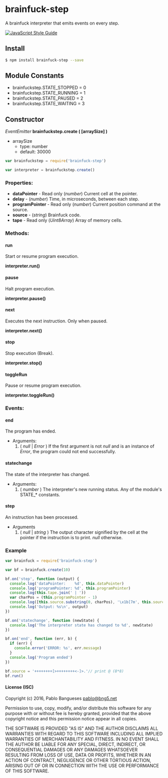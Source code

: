 # brainfuck-step

A brainfuck interpreter that emits events on every step.

[![JavaScript Style Guide](https://img.shields.io/badge/code_style-standard-brightgreen.svg)](https://standardjs.com)

## Install

``` bash
$ npm install brainfuck-step --save
```

## Module Constants

- brainfuckstep.STATE_STOPPED = 0
- brainfuckstep.STATE_RUNNING = 1
- brainfuckstep.STATE_PAUSED  = 2
- brainfuckstep.STATE_WAITING = 3

## Constructor

_EventEmitter_ __brainfuckstep.create ( [arraySize] )__

 - arraySize
   - type: number
   - default: 30000

```js
var brainfuckstep = require('brainfuck-step')

var interpreter = brainfuckstep.create()
```

### Properties:

- __dataPointer__        - Read only (_number_) Current cell at the pointer.
- __delay__              - (_number_) Time, in microseconds, between each step.
- __programPointer__ - Read only (_number_) Current position command at the source.
- __source__             - (_string_) Brainfuck code.
- __tape__               - Read only (_Uint8Array_) Array of memory cells.

### Methods:

#### run

Start or resume program execution.

__interpreter.run()__

#### pause

Halt program execution.

__interpreter.pause()__

#### next

Executes the next instruction. Only when paused.

__interpreter.next()__

#### stop

Stop execution (Break).

__interpreter.stop()__

#### toggleRun

Pause or resume program execution.

__interpreter.toggleRun()__

### Events:

#### end

The program has ended.

 - Arguments:
   1. ( *null* | *Error* ) If the first argument is not *null* and is an instance of *Error*, the program could not end successfully.
 
#### statechange

The state of the interpreter has changed.

 - Arguments:
   1. ( *number* ) The interpreter's new running status. Any of the module's STATE_* constants.

#### step

An instruction has been processed.

 - Arguments
   1. ( *null* | *string* ) The output character signified by the cell at the pointer if the instruction is to print. *null* otherwise.

### Example

``` js
var brainfuck = require('brainfuck-step')

var bf = brainfuck.create(10)

bf.on('step', function (output) {
  console.log('dataPointer:    %d', this.dataPointer)
  console.log('programPointer: %d', this.programPointer)
  console.log(this.tape.join(' | '))
  var charPos = (this.programPointer - 1)
  console.log([this.source.substring(0, charPos), '\x1b[7m', this.source.substr(charPos, 1), '\x1b[0m', this.source.substring(charPos + 1)].join(''))
  console.log('Output: %s\n', output)
})

bf.on('statechange', function (newState) {
  console.log('The interpreter state has changed to %d', newState)
})

bf.on('end', function (err, b) {
  if (err) {
    console.error('ERROR: %s', err.message)
  }
  console.log('Program ended')
})

bf.source = '++++++++[>++++++++<-]>.'// print @ (8*8)
bf.run()
```

#### License (ISC)

Copyright (c) 2016, Pablo Bangueses <pablo@bng5.net>

Permission to use, copy, modify, and/or distribute this software for any
purpose with or without fee is hereby granted, provided that the above
copyright notice and this permission notice appear in all copies.

THE SOFTWARE IS PROVIDED "AS IS" AND THE AUTHOR DISCLAIMS ALL WARRANTIES
WITH REGARD TO THIS SOFTWARE INCLUDING ALL IMPLIED WARRANTIES OF
MERCHANTABILITY AND FITNESS. IN NO EVENT SHALL THE AUTHOR BE LIABLE FOR
ANY SPECIAL, DIRECT, INDIRECT, OR CONSEQUENTIAL DAMAGES OR ANY DAMAGES
WHATSOEVER RESULTING FROM LOSS OF USE, DATA OR PROFITS, WHETHER IN AN
ACTION OF CONTRACT, NEGLIGENCE OR OTHER TORTIOUS ACTION, ARISING OUT OF
OR IN CONNECTION WITH THE USE OR PERFORMANCE OF THIS SOFTWARE.
